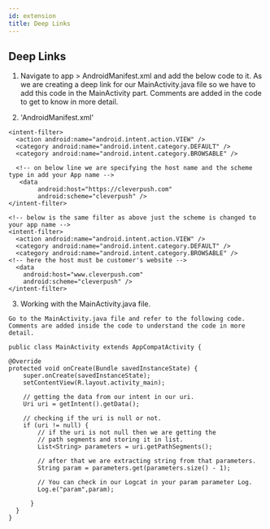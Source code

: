 ```yaml
---
id: extension
title: Deep Links
---
```


Deep Links
--------------------

1. Navigate to app > AndroidManifest.xml and add the below code to it. As we are creating a deep link for our MainActivity.java file so we have to add this code in the MainActivity part. Comments are added in the code to get to know in more detail.

2. 'AndroidManifest.xml'
```
<intent-filter>
  <action android:name="android.intent.action.VIEW" />
  <category android:name="android.intent.category.DEFAULT" />
  <category android:name="android.intent.category.BROWSABLE" />

  <!-- on below line we are specifying the host name and the scheme type in add your App name -->
   <data
        android:host="https://cleverpush.com"
        android:scheme="cleverpush" />
</intent-filter>
  
<!-- below is the same filter as above just the scheme is changed to your app name -->
<intent-filter>
  <action android:name="android.intent.action.VIEW" />
  <category android:name="android.intent.category.DEFAULT" />
  <category android:name="android.intent.category.BROWSABLE" />
<!-- here the host must be customer's website -->
  <data
    android:host="www.cleverpush.com"
    android:scheme="cleverpush" />
</intent-filter>
```

3. Working with the MainActivity.java file.
```
Go to the MainActivity.java file and refer to the following code. Comments are added inside the code to understand the code in more detail.

public class MainActivity extends AppCompatActivity {

@Override
protected void onCreate(Bundle savedInstanceState) {
	super.onCreate(savedInstanceState);
	setContentView(R.layout.activity_main);
		
	// getting the data from our intent in our uri.
	Uri uri = getIntent().getData();
	
	// checking if the uri is null or not.
	if (uri != null) {
		// if the uri is not null then we are getting the
		// path segments and storing it in list.
		List<String> parameters = uri.getPathSegments();
		
		// after that we are extracting string from that parameters.
		String param = parameters.get(parameters.size() - 1);
		
		// You can check in our Logcat in your param parameter Log.
		Log.e("param",param);
    
	  }
  }
}
```
